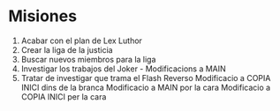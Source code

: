 # Misiones

1. Acabar con el plan de Lex Luthor
2. Crear la liga de la justicia
3. Buscar nuevos miembros para la liga
5. Investigar los trabajos del Joker - Modificacions a MAIN
6. Tratar de investigar que trama el Flash Reverso
Modificacio a COPIA INICI dins de la branca
Modificacio a MAIN por la cara
Modificacio a COPIA INICI per la cara